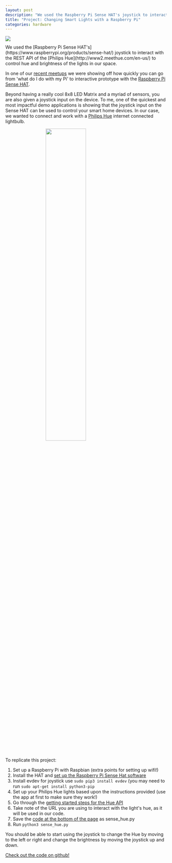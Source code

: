 ```yaml
---
layout: post
description: "We used the Raspberry Pi Sense HAT's joystick to interact with the REST API of the Philips Hue to control hue and brightness of the lights in our space."
title: "Project: Changing Smart Lights with a Raspberry Pi"
categories: hardware
---
```

<img src="http://makerhq.org/images/light_switcher.gif" class="image" style="margin: 0 auto 10px; display: block;">
<span id="hq">W</span>e used the [Raspberry Pi Sense HAT's](https://www.raspberrypi.org/products/sense-hat/) joystick to interact with the REST API of the [Philips Hue](http://www2.meethue.com/en-us/) to control hue and brightness of the lights in our space.

In one of our [recent meetups](http://www.meetup.com/Sacramento-Open-Hardware/events/231319343/) we were showing off how quickly you can go from 'what do I do with my Pi' to interactive prototype with the [Raspberry Pi Sense HAT](https://www.raspberrypi.org/products/sense-hat/).

Beyond having a really cool 8x8 LED Matrix and a myriad of sensors, you are also given a joystick input on the device. To me, one of the quickest and most impactful demo applications is showing that the joystick input on the Sense HAT can be used to control your smart home devices. In our case, we wanted to connect and work with a [Philips Hue](http://www2.meethue.com/en-us/) internet connected lightbulb.

<img src="http://rjulian.net/images/pi_hue.jpg" class="image" style="margin: auto; width: 50%; display: block;">

To replicate this project:

1. Set up a Raspberry Pi with Raspbian (extra points for setting up wifi!)
2. Install the HAT and [set up the Raspberry Pi Sense Hat software](https://www.raspberrypi.org/learning/getting-started-with-the-sense-hat/requirements/software/)
3. Install evdev for joystick use <code>sudo pip3 install evdev</code> (you may need to run <code>sudo apt-get install python3-pip</code>
4. Set up your Philips Hue lights based upon the instructions provided (use the app at first to make sure they work!)
5. Go through the [getting started steps for the Hue API](http://www.developers.meethue.com/documentation/getting-started)
6. Take note of the URL you are using to interact with the light's hue, as it will be used in our code.
7. Save the [code at the bottom of the page](https://gist.github.com/rjulian/b92d43f8b6378c57dd96d71eaf064438) as sense_hue.py
8. Run <code>python3 sense_hue.py</code>

You should be able to start using the joystick to change the Hue by moving to the left or right and change the brightness by moving the joystick up and down.

[Check out the code on github!](https://gist.github.com/rjulian/b92d43f8b6378c57dd96d71eaf064438#file-makerhq_sense_hue-py)

